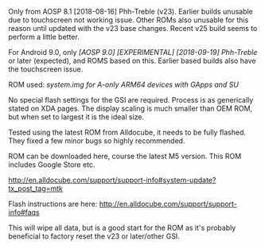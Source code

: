 Only from AOSP 8.1 [2018-08-16] Phh-Treble (v23). Earlier builds unusable due to touchscreen not working issue. Other ROMs also unusable for this reason until updated with the v23 base changes. Recent v25 build seems to perform a little better.

For Android 9.0, only _[AOSP 9.0] [EXPERIMENTAL] [2018-09-19] Phh-Treble_ or later (expected), and ROMS based on this. Earlier based builds also have the touchscreen issue. 

ROM used: _system.img for A-only ARM64 devices with GApps and SU_

No special flash settings for the GSI are required. Process is as generically stated on XDA pages. The display scaling is much smaller than OEM ROM, but when set to largest it is the ideal size.

Tested using the latest ROM from Alldocube, it needs to be fully flashed. They fixed a few minor bugs so highly recommended. 

ROM can be downloaded here, course the latest M5 version. This ROM includes Google Store etc.

http://en.alldocube.com/support/support-info#system-update?tx_post_tag=mtk

Flash instructions are here:
http://en.alldocube.com/support/support-info#faqs

This will wipe all data, but is a good start for the ROM as it's probably beneficial to factory reset the v23 or later/other GSI.